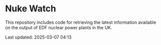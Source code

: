 # Nuke Watch

This repository includes code for retrieving the latest information available on the output of EDF nuclear power plants in the UK.

Last updated: 2025-03-07 04:13
